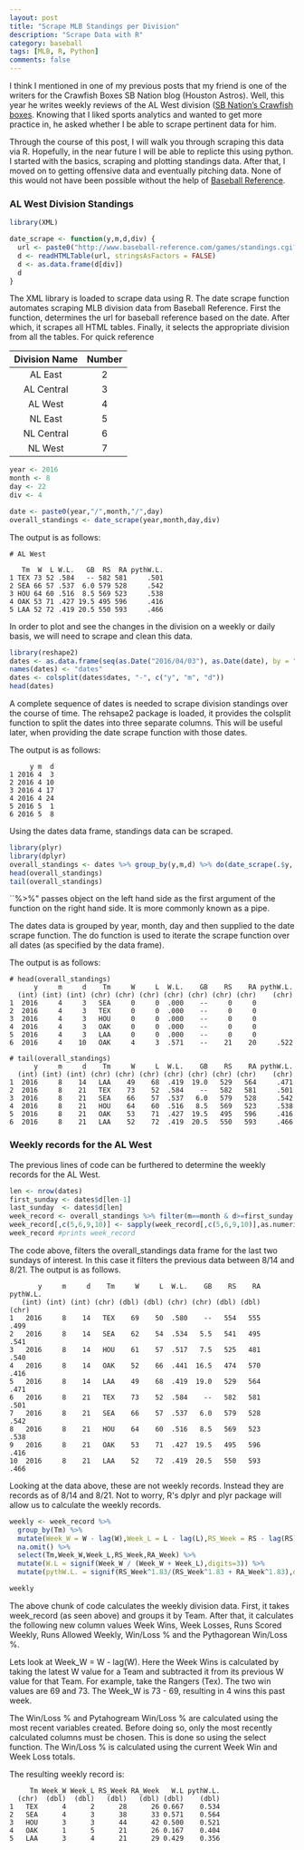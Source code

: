 ```yaml
---
layout: post
title: "Scrape MLB Standings per Division"
description: "Scrape Data with R"
category: baseball
tags: [MLB, R, Python]
comments: false
---
```


I think I mentioned in one of my previous posts that my friend is one of the writers for the Crawfish Boxes SB Nation blog (Houston Astros). Well, this year he writes weekly reviews of the AL West division ([SB Nation’s Crawfish boxes](http://www.crawfishboxes.com/2016/8/8/12402328/the-good-the-bad-and-the-ugly-a-weekly-al-west-roundup-week-18?_ga=1.206349203.1040503687.1461935942). Knowing that I liked sports analytics and wanted to get more practice in, he asked whether I be able to scrape pertinent data for him. 

Through the course of this post, I will walk you through scraping this data via R. Hopefully, in the near future I will be able to replicte this using python. I started with the basics, scraping and plotting standings data. After that, I moved on to getting offensive data and eventually pitching data. None of this would not have been possible without the help of [Baseball Reference](http://www.baseball-reference.com/games/standings.cgi?year=2016&month=8&day=21&submit=Submit+Date). 

### AL West Division Standings

```r
library(XML)

date_scrape <- function(y,m,d,div) {
  url <- paste0("http://www.baseball-reference.com/games/standings.cgi?year=",y,"&month=",m, "&day=",d,"&submit=Submit+Date")
  d <- readHTMLTable(url, stringsAsFactors = FALSE)
  d <- as.data.frame(d[div])
  d
}
```

The XML library is loaded to scrape data using R. The date scrape function automates scraping MLB division data from Baseball Reference. First the function, determines the url for baseball reference based on the date. After which, it scrapes all HTML tables. Finally, it selects the appropriate division from all the tables. For quick reference

| Division Name | Number        | 
| :-----------: |:-------------:| 
| AL East       | 2 | 
| AL Central    | 3 |  
| AL West       | 4 | 
| NL East       | 5 |
| NL Central    | 6 | 
| NL West       | 7 |    


```r
year <- 2016
month <- 8
day <- 22
div <- 4

date <- paste0(year,"/",month,"/",day)
overall_standings <- date_scrape(year,month,day,div)
```

The output is as follows: 

```
# AL West 

   Tm  W  L W.L.   GB  RS  RA pythW.L.
1 TEX 73 52 .584   -- 582 581     .501
2 SEA 66 57 .537  6.0 579 528     .542
3 HOU 64 60 .516  8.5 569 523     .538
4 OAK 53 71 .427 19.5 495 596     .416
5 LAA 52 72 .419 20.5 550 593     .466
```

In order to plot and see the changes in the division on a weekly or daily basis, we will need to scrape and clean this data. 

```r
library(reshape2)
dates <- as.data.frame(seq(as.Date("2016/04/03"), as.Date(date), by = "weeks"))
names(dates) <- "dates" 
dates <- colsplit(dates$dates, "-", c("y", "m", "d"))
head(dates)
```
A complete sequence of dates is needed to scrape division standings over the course of time. The rehsape2 package is loaded, it provides the colsplit function to split the dates into three separate columns. This will be useful later, when providing the date scrape function with those dates. 

The output is as follows: 

```
     y m  d
1 2016 4  3
2 2016 4 10
3 2016 4 17
4 2016 4 24
5 2016 5  1
6 2016 5  8
```

Using the dates data frame, standings data can be scraped. 

```r
library(plyr)
library(dplyr)
overall_standings <- dates %>% group_by(y,m,d) %>% do(date_scrape(.$y, .$m, .$d, div))
head(overall_standings)
tail(overall_standings)
```

``%>%" passes object on the left hand side as the first argument of the function on the right hand side. It is more commonly known as a pipe. 

The dates data is grouped by year, month, day and then supplied to the date scrape function. The do function is used to iterate the scrape function over all dates (as specified by the data frame).

The output is as follows: 

```
# head(overall_standings)
      y     m     d    Tm     W     L  W.L.    GB    RS    RA pythW.L.
  (int) (int) (int) (chr) (chr) (chr) (chr) (chr) (chr) (chr)    (chr)
1  2016     4     3   SEA     0     0  .000    --     0     0         
2  2016     4     3   TEX     0     0  .000    --     0     0         
3  2016     4     3   HOU     0     0  .000    --     0     0         
4  2016     4     3   OAK     0     0  .000    --     0     0         
5  2016     4     3   LAA     0     0  .000    --     0     0         
6  2016     4    10   OAK     4     3  .571    --    21    20     .522

# tail(overall_standings)
      y     m     d    Tm     W     L  W.L.    GB    RS    RA pythW.L.
  (int) (int) (int) (chr) (chr) (chr) (chr) (chr) (chr) (chr)    (chr)
1  2016     8    14   LAA    49    68  .419  19.0   529   564     .471
2  2016     8    21   TEX    73    52  .584    --   582   581     .501
3  2016     8    21   SEA    66    57  .537   6.0   579   528     .542
4  2016     8    21   HOU    64    60  .516   8.5   569   523     .538
5  2016     8    21   OAK    53    71  .427  19.5   495   596     .416
6  2016     8    21   LAA    52    72  .419  20.5   550   593     .466
```

### Weekly records for the AL West 

The previous lines of code can be furthered to determine the weekly records for the AL West. 

```r
len <- nrow(dates)
first_sunday <- dates$d[len-1]
last_sunday  <- dates$d[len]
week_record <- overall_standings %>% filter(m==month & d>=first_sunday & d<=last_sunday)
week_record[,c(5,6,9,10)] <- sapply(week_record[,c(5,6,9,10)],as.numeric)
week_record #prints week_record
```

The code above, filters the overall_standings data frame for the last two sundays of interest. In this case it filters the previous data between 8/14 and 8/21. The output is as follows. 

```
       y     m     d    Tm     W     L  W.L.    GB    RS    RA pythW.L.
   (int) (int) (int) (chr) (dbl) (dbl) (chr) (chr) (dbl) (dbl)    (chr)
1   2016     8    14   TEX    69    50  .580    --   554   555     .499
2   2016     8    14   SEA    62    54  .534   5.5   541   495     .541
3   2016     8    14   HOU    61    57  .517   7.5   525   481     .540
4   2016     8    14   OAK    52    66  .441  16.5   474   570     .416
5   2016     8    14   LAA    49    68  .419  19.0   529   564     .471
6   2016     8    21   TEX    73    52  .584    --   582   581     .501
7   2016     8    21   SEA    66    57  .537   6.0   579   528     .542
8   2016     8    21   HOU    64    60  .516   8.5   569   523     .538
9   2016     8    21   OAK    53    71  .427  19.5   495   596     .416
10  2016     8    21   LAA    52    72  .419  20.5   550   593     .466
```

Looking at the data above, these are not weekly records. Instead they are records as of 8/14 and 8/21. Not to worry, R's dplyr and plyr package will allow us to calculate the weekly records. 

```r
weekly <- week_record %>% 
  group_by(Tm) %>% 
  mutate(Week_W = W - lag(W),Week_L = L - lag(L),RS_Week = RS - lag(RS), RA_Week = RA-lag(RA)) %>%
  na.omit() %>% 
  select(Tm,Week_W,Week_L,RS_Week,RA_Week) %>% 
  mutate(W.L = signif(Week_W / (Week_W + Week_L),digits=3)) %>% 
  mutate(pythW.L. = signif(RS_Week^1.83/(RS_Week^1.83 + RA_Week^1.83),digits=3))

weekly
```

The above chunk of code calculates the weekly division data. First, it takes week_record (as seen above) and groups it by Team. After that, it calculates the following new column values Week Wins, Week Losses, Runs Scored Weekly, Runs Allowed Weekly, Win/Loss % and the Pythagorean Win/Loss %. 

Lets look at Week_W = W - lag(W). Here the Week Wins is calculated by taking the latest W value for a Team and subtracted it from its previous W value for that Team.  For example, take the Rangers (Tex). The two win values are 69 and 73. The Week_W is 73 - 69, resulting in 4 wins this past week. 

The Win/Loss % and Pytahogream Win/Loss % are calculated using the most recent variables created. Before doing so, only the most recently calculated columns must be chosen. This is done so using the select function. The Win/Loss % is calculated using the current Week Win and Week Loss totals. 

The resulting weekly record is:  

```
     Tm Week_W Week_L RS_Week RA_Week   W.L pythW.L.
  (chr)  (dbl)  (dbl)   (dbl)   (dbl) (dbl)    (dbl)
1   TEX      4      2      28      26 0.667    0.534
2   SEA      4      3      38      33 0.571    0.564
3   HOU      3      3      44      42 0.500    0.521
4   OAK      1      5      21      26 0.167    0.404
5   LAA      3      4      21      29 0.429    0.356
```

<!--- [_config.yml]({{ site.baseurl }}/images/Team_Cap_Space.png)
--> 



